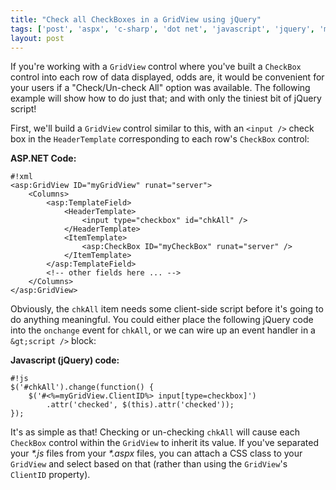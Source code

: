 ```yaml
---
title: "Check all CheckBoxes in a GridView using jQuery"
tags: ['post', 'aspx', 'c-sharp', 'dot net', 'javascript', 'jquery', 'my software']
layout: post
---
```


If you're working with a `GridView` control where you've built a
`CheckBox` control into each row of data displayed, odds are, it would
be convenient for your users if a "Check/Un-check All" option was
available. The following example will show how to do just that; and with
only the tiniest bit of jQuery script!<!--more-->

First, we'll build a `GridView` control similar to this, with an
`<input />` check box in the `HeaderTemplate` corresponding to each
row's `CheckBox` control:

**ASP.NET Code:**  

    #!xml
    <asp:GridView ID="myGridView" runat="server">  
        <Columns>  
            <asp:TemplateField>  
                <HeaderTemplate>  
                    <input type="checkbox" id="chkAll" />  
                </HeaderTemplate>  
                <ItemTemplate>  
                    <asp:CheckBox ID="myCheckBox" runat="server" />  
                </ItemTemplate>  
            </asp:TemplateField>  
            <!-- other fields here ... -->  
        </Columns>  
    </asp:GridView>

Obviously, the `chkAll` item needs some client-side script before it's
going to do anything meaningful. You could either place the following
jQuery code into the `onchange` event for `chkAll`, or we can wire up an
event handler in a `&gt;script />` block:

**Javascript (jQuery) code:**  

    #!js
    $('#chkAll').change(function() {  
        $('#<%=myGridView.ClientID%> input[type=checkbox]')
            .attr('checked', $(this).attr('checked'));  
    });

It's as simple as that! Checking or un-checking `chkAll` will cause each
`CheckBox` control within the `GridView` to inherit its value. If you've
separated your *\*.js* files from your *\*.aspx* files, you can attach a
CSS class to your `GridView` and select based on that (rather than using
the `GridView`'s `ClientID` property).
